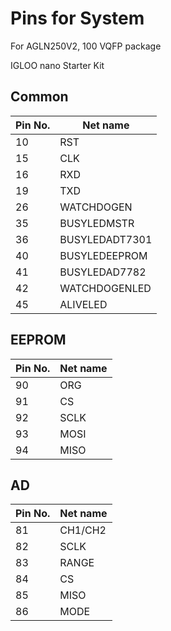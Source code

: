 # Pins for System

For AGLN250V2, 100 VQFP package

IGLOO nano Starter Kit

## Common

| Pin No. | Net name   |
|---------|------------|
| 10      | RST        |
| 15      | CLK        |
| 16      | RXD        |
| 19      | TXD        |
| 26      | WATCHDOGEN |
| 35      | BUSYLEDMSTR |
| 36      | BUSYLEDADT7301 |
| 40      | BUSYLEDEEPROM |
| 41      | BUSYLEDAD7782 |
| 42      | WATCHDOGENLED |
| 45      | ALIVELED |

## EEPROM

| Pin No. | Net name   |
|---------|------------|
| 90      | ORG        |
| 91      | CS        |
| 92      | SCLK        |
| 93      | MOSI        |
| 94      | MISO        |

## AD

| Pin No. | Net name   |
|---------|------------|
| 81      | CH1/CH2    |
| 82      | SCLK        |
| 83      | RANGE        |
| 84      | CS        |
| 85      | MISO      |
| 86      | MODE       |
